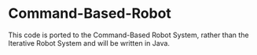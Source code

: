 # Command-Based-Robot
This code is ported to the Command-Based Robot System, rather than the Iterative Robot System and will be written in Java.
